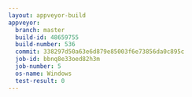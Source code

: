 ```yaml
---
layout: appveyor-build
appveyor:
  branch: master
  build-id: 48659755
  build-number: 536
  commit: 338297d50a63e6d879e85003f6e73856da0c895c
  job-id: bbnq8e33oed82h3m
  job-number: 5
  os-name: Windows
  test-result: 0
---
```

